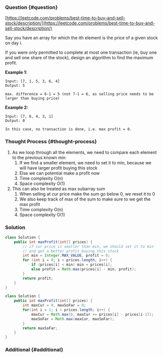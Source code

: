 ### Question {#question}

[https://leetcode.com/problems/best-time-to-buy-and-sell-stock/description/](https://leetcode.com/problems/best-time-to-buy-and-sell-stock/description/)

Say you have an array for which the ith element is the price of a given stock on day i.

If you were only permitted to complete at most one transaction \(ie, buy one and sell one share of the stock\), design an algorithm to find the maximum profit.

**Example 1:**

```
Input: [7, 1, 5, 3, 6, 4]
Output: 5

max. difference = 6-1 = 5 (not 7-1 = 6, as selling price needs to be larger than buying price)
```

**Example 2:**

```
Input: [7, 6, 4, 3, 1]
Output: 0

In this case, no transaction is done, i.e. max profit = 0.
```

### Thought Process {#thought-process}

1. As we loop through all the elements, we need to compare each element to the previous known min
   1. If we find a smaller element, we need to set it to min, because we will have larger profit buying this stock
   2. Else we can potential make a profit now
   3. Time complexity O\(n\)
   4. Space complexity O\(1\)
2. This can also be treated as max subarray sum
   1. When selling at cur price make the sum go below 0, we reset it to 0
   2. We also keep track of max of the sum to make sure to we get the max profit
   3. Time complexity O\(n\)
   4. Space complexity O\(1\)

### Solution

```java
class Solution {
    public int maxProfit(int[] prices) {
        // if cur price is smaller than min, we should set it to min
        // and get a better profit buying this stock 
        int min = Integer.MAX_VALUE, profit = 0;
        for (int i = 0; i < prices.length; i++) {
            if (prices[i] < min) min = prices[i];
            else profit = Math.max(prices[i] - min, profit);
        }
        return profit;
    }
}
```

```java
class Solution {
    public int maxProfit(int[] prices) {
        int maxCur = 0, maxSoFar = 0;
        for(int i = 1; i < prices.length; i++) {
            maxCur = Math.max(0, maxCur += prices[i] - prices[i-1]);
            maxSoFar = Math.max(maxCur, maxSoFar);
        }
        return maxSoFar;
    }
}
```

### Additional {#additional}



